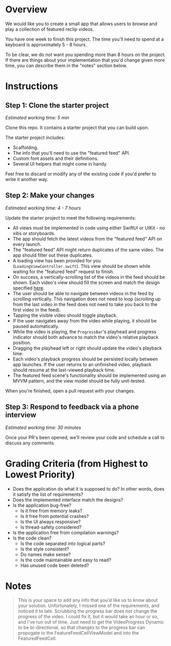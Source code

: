 # Overview

We would like you to create a small app that allows users to browse and play a collection of featured reclip videos.

You have one week to finish this project. The time you'll need to spend at a keyboard is approximately 5 - 8 hours.

To be clear, we do _not_ want you spending more than 8 hours on the project. If there are things about your implementation that you'd change given more time, you can describe them in the "notes" section below.

# Instructions

## Step 1: Clone the starter project

_Estimated working time: 5 min_

Clone this repo. It contains a starter project that you can build upon. 

The starter project includes: 
- Scaffolding.
- The info that you'll need to use the "featured feed" API.
- Custom font assets and their definitions.
- Several UI helpers that might come in handy.

Feel free to discard or modify any of the existing code if you'd prefer to write it another way. 

## Step 2: Make your changes

_Estimated working time: 4 - 7 hours_

Update the starter project to meet the following requirements:
- All views must be implemented in code using either SwiftUI or UIKit - no xibs or storyboards.
- The app should fetch the latest videos from the "featured feed" API on every launch.
- The "featured feed" API might return duplicates of the same video. The app should filter out these duplicates.
- A loading view has been provided for you (`LoadingViewController.swift`). This view should be shown while waiting for the "featured feed" request to finish.
- On success, a vertically-scrolling list of the videos in the feed should be shown. Each video's view should fill the screen and match the design specified [here](https://www.figma.com/file/qa80b092KKh1C5Zk7m3jaw/Interview-Project?node-id=342%3A2).
- The user should be able to navigate between videos in the feed by scrolling vertically. This navigation does not need to loop (scrolling up from the last video in the feed does not need to take you back to the first video in the feed).
- Tapping the visible video should toggle playback.
- If the user navigates away from the video while playing, it should be paused automatically.
- While the video is playing, the `ProgressBar`'s playhead and progress indicator should both advance to match the video's relative playback position.
- Dragging the playhead left or right should update the video's playback time.
- Each video's playback progress should be persisted locally between app launches. If the user returns to an unfinished video, playback should resume at the last-viewed playback time.
- The featured feed scene's functionality should be implemented using an MVVM pattern, and the view model should be fully unit-tested.

When you're finished, open a pull request with your changes.

## Step 3: Respond to feedback via a phone interview

_Estimated working time: 30 minutes_

Once your PR's been opened, we'll review your code and schedule a call to discuss any comments


# Grading Criteria (from Highest to Lowest Priority)

- Does the application do what it is supposed to do? In other words, does it satisfy the list of requirements?
- Does the implemented interface match the designs?
- Is the application bug-free?
  - Is it free from memory leaks?
  - Is it free from potential crashes?
  - Is the UI always responsive?
  - Is thread-safety considered?
- Is the application free from compilation warnings?
- Is the code clean?
  - Is the code separated into logical parts?
  - Is the style consistent?
  - Do names make sense?
  - Is the code maintainable and easy to read?
  - Has unused code been deleted?

# Notes

> This is your space to add any info that you'd like us to know about your solution.
Unfortunately, I missed one of the requirements, and noticed it to late.  Scrubbing the progress bar does not change the progress of the video.  I could fix it, but it would take an hour or so, and I've run out of time.  Just need to get the VideoProgress Dynamic to be bi-directional, so that changes to the progress bar can propogate to the FeatureFeedCellViewModel and into the FeaturedFeedCell.
